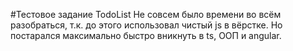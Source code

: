 #Тестовое задание TodoList
Не совсем было времени во всём разобраться, т.к. до этого использовал чистый js в вёрстке.
Но постарался максимально быстро вникнуть в ts, ООП и angular.
